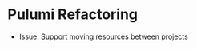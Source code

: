 # Pulumi Refactoring

* Issue: [Support moving resources between projects](https://github.com/pulumi/pulumi/issues/3389)